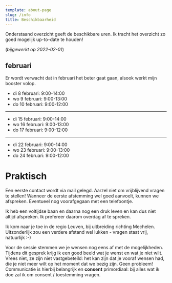 ```yaml
---
template: about-page
slug: /info
title: Beschikbaarheid
---
```


Onderstaand overzicht geeft de beschikbare uren. Ik tracht het overzicht zo goed mogelijk up-to-date te houden!

(*bijgewerkt op 2022-02-01*)

## februari

Er wordt verwacht dat in februari het beter gaat gaan, alsook werkt mijn booster volop.

- di  8 februari: 9:00-14:00
- wo  9 februari: 9:00-13:00
- do 10 februari: 9:00-12:00
- ---
- di 15 februari: 9:00-14:00
- wo 16 februari: 9:00-13:00
- do 17 februari: 9:00-12:00
- ---
- di 22 februari: 9:00-14:00
- wo 23 februari: 9:00-13:00
- do 24 februari: 9:00-12:00

# Praktisch

Een eerste contact wordt via mail gelegd. Aarzel niet om vrijblijvend vragen te stellen! Wanneer de eerste afstemming wel goed aanvoelt, kunnen we afspreken. Eventueel nog voorafgegaan met een telefoontje.

Ik heb een voltijdse baan en daarna nog een druk leven en kan dus niet altijd afspreken. Ik prefereer daarom overdag af te spreken.

Ik kom naar je toe in de regio Leuven, bij uitbreiding richting Mechelen. Uitzonderlijk zou een verdere afstand wel lukken - vragen staat vrij, natuurlijk :-)

Voor de sessie stemmen we je wensen nog eens af met de mogelijkheden. Tijdens dit gesprek krijg ik een goed beeld wat je wenst en wat je niet wilt. Vrees niet, ze zijn niet vastgebeteild: het kan zijn dat je vooraf wensen had, die je niet meer wilt op het moment dat we bezig zijn. Geen probleem! Communicatie is hierbij belangrijk en **consent** primordiaal: bij alles wat ik doe zal ik om consent / toestemming vragen.
